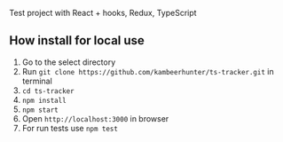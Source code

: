 Test project with React + hooks, Redux, TypeScript

## How install for local use

1. Go to the select directory
2. Run `git clone https://github.com/kambeerhunter/ts-tracker.git` in terminal
3. `cd ts-tracker`
4. `npm install`
5. `npm start`
6. Open `http://localhost:3000` in browser
7. For run tests use `npm test`
